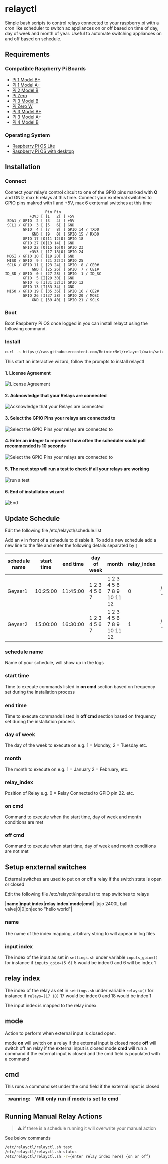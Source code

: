 # relayctl
Simple bash scripts to control relays connected to your raspberry pi with a cron like scheduler to switch ac appliances on or off based on time of day, day of week and month of year. Useful to automate switching appliances on and off based on schedule.

## Requirements

### Compatible Raspberry Pi Boards

* [Pi 1 Model B+](https://www.raspberrypi.com/products/raspberry-pi-1-model-b-plus/)
* [Pi 1 Model A+](https://www.raspberrypi.com/products/raspberry-pi-1-model-a-plus/)
* [Pi 2 Model B](https://www.raspberrypi.com/products/raspberry-pi-2-model-b/)
* [Pi Zero](https://www.raspberrypi.com/products/raspberry-pi-zero/)
* [Pi 3 Model B](https://www.raspberrypi.com/products/raspberry-pi-3-model-b/)
* [Pi Zero W](https://www.raspberrypi.com/products/raspberry-pi-zero-w/)
* [Pi 3 Model B+](https://www.raspberrypi.com/products/raspberry-pi-3-model-b-plus/)
* [Pi 3 Model A+](https://www.raspberrypi.com/products/raspberry-pi-3-model-a-plus/)
* [Pi 4 Model B](https://www.raspberrypi.com/products/raspberry-pi-4-model-b/)

### Operating System

* [Raspberry Pi OS Lite](https://downloads.raspberrypi.org/raspios_lite_armhf/images/raspios_lite_armhf-2021-11-08/2021-10-30-raspios-bullseye-armhf-lite.zip)
* [Raspberry Pi OS with desktop](https://downloads.raspberrypi.org/raspios_armhf/images/raspios_armhf-2021-11-08/2021-10-30-raspios-bullseye-armhf.zip)

## Installation
### Connect

Connect your relay’s control circuit to one of the GPIO pins marked with **O** and GND, max 6 relays at this time.
Connect your exnternal switches to GPIO pins makred with **I** and +5V, max 6 exnternal switches at this time

```
                  Pin Pin
           +3V3 [ ]1   2[ ] +5V
 SDA1 / GPIO  2 [ ]3   4[ ] +5V
 SCL1 / GPIO  3 [ ]5   6[ ] GND
        GPIO  4 [ ]7   8[ ] GPIO 14 / TXD0
            GND [ ]9   0[ ] GPIO 15 / RXD0
        GPIO 17 [O]11 12[O] GPIO 18
        GPIO 27 [O]13 14[ ] GND
        GPIO 22 [O]15 16[O] GPIO 23
           +3V3 [ ]17 18[O] GPIO 24
 MOSI / GPIO 10 [ ]19 20[ ] GND
 MISO / GPIO  9 [ ]21 22[I] GPIO 25
 SCLK / GPIO 11 [ ]23 24[ ] GPIO  8 / CE0#
            GND [ ]25 26[ ] GPIO  7 / CE1#
ID_SD / GPIO  0 [ ]27 28[ ] GPIO  1 / ID_SC
        GPIO  5 [I]29 30[ ] GND
        GPIO  6 [I]31 32[I] GPIO 12
        GPIO 13 [I]33 34[ ] GND
 MISO / GPIO 19 [ ]35 36[ ] GPIO 16 / CE2#
        GPIO 26 [I]37 38[ ] GPIO 20 / MOSI
            GND [ ]39 40[ ] GPIO 21 / SCLK
```
### Boot

Boot Raspberry Pi OS once logged in you can install relayct using the following command.

### Install

```bash
curl -s https://raw.githubusercontent.com/ReinierNel/relayctl/main/setup.sh | sudo bash
```

This start an interactive wizard, follow the prompts to install relayctl

#### 1. License Agreement
![License Agreement](https://github.com/ReinierNel/relayctl/blob/main/docs/1.PNG?raw=true)
#### 2. Acknowledge that your Relays are connected
![Acknowledge that your Relays are connected](https://github.com/ReinierNel/relayctl/blob/main/docs/2.PNG?raw=true)
#### 3. Select the GPIO Pins your relays are connected to
![Select the GPIO Pins your relays are connected to](https://github.com/ReinierNel/relayctl/blob/main/docs/3.PNG?raw=true)
#### 4. Enter an integer to represent how often the scheduler sould poll recommended is 10 seconds
![Select the GPIO Pins your relays are connected to](https://github.com/ReinierNel/relayctl/blob/main/docs/4.PNG?raw=true)
#### 5. The next step will run a test to check if all your relays are working
![run a test](https://github.com/ReinierNel/relayctl/blob/main/docs/5.PNG?raw=true)
#### 6. End of installation wizard
![End](https://github.com/ReinierNel/relayctl/blob/main/docs/6.PNG?raw=true)

## Update Schedule

Edit the following file /etc/relayctl/schedule.list 

Add an ```#``` in front of a schedule to disable it. To add a new schedule add a new line to the file and enter the following details separated by ```|```

|**schedule name**|**start time**|**end time**|**day of week**|**month**|**relay_index**|**on cmd**|**off cmd**|
|-----------------|--------------|------------|---------------|---------|---------------|----------|-----------|
|Geyser1|10:25:00|11:45:00|1 2 3 4 5 6 7|1 2 3 4 5 6 7 8 9 10 11 12|0|/etc/relayctl/relayctl.sh -r=0 on|/etc/relayctl/relayctl.sh -r=0 off
|Geyser2|15:00:00|16:30:00|1 2 3 4 5 6 7|1 2 3 4 5 6 7 8 9 10 11 12|1|/etc/relayctl/relayctl.sh -r=1 on|/etc/relayctl/relayctl.sh -r=1 off

### schedule name

Name of your schedule, will show up in the logs

### start time

Time to execute commands listed in **on cmd** section based on frequency set during the installation process

### end time

Time to execute commands listed in **off cmd** section based on frequency set during the installation process

### day of week

The day of the week to execute on e.g. 1 = Monday, 2 = Tuesday etc.

### month

The month to execute on e.g. 1 = January 2 = February, etc.

### relay_index

Position of Relay e.g. 0 = Relay Connected to GPIO pin 22. etc.

### on cmd

Command to execute when the start time, day of week and month conditions are met 

### off cmd

Command to execute when start time, day of week and month conditions are not met

## Setup enxternal switches

External switches are used to put on or off a relay if the switch state is open or closed

Edit the following file /etc/relayctl/inputs.list to map switches to relays

|**name**|**input index**|**relay index**|**mode**|**cmd**|
|jojo 2400L ball valve|0|0|on|echo "hello world"|

### name

The name of the index mapping, arbitrary string to will appear in log files

### input index

The index of the input as set in ```settings.sh``` under variable ```inputs_gpio=()``` for instance if ```inputs_gpio=(5 6)``` 5 would be index 0 and 6 will be index 1

## relay index

The index of the relay as set in ```settings.sh``` under variable ```relays=()``` for instance if ```relays=(17 18)``` 17 would be index 0 and 18 would be index 1

The input index is mapped to the relay index.

## mode

Action to perform when external input is closed open.

mode **on** will switch on a relay if the external input is closed
mode **off** will switch off an relay if the external input is closed
mode **cmd** will run a command if the external input is closed and the cmd field is populated with a command

## cmd

This runs a command set under the cmd field if the external input is closed

|:wanring:|**WIll only run if mode is set to cmd**|
|---|---|

## Running Manual Relay Actions

> :warning: if there is a schedule running it will overwrite your manual action

See below commands

```bash
/etc/relayctl/relayctl.sh test
/etc/relayctl/relayctl.sh status
/etc/relayctl/relayctl.sh -r={enter relay index here} {on or off}
